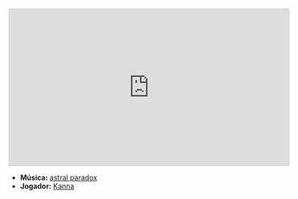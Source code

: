 <iframe width="560" height="315" src="https://www.youtube.com/embed/USKYZwu02kw?si=Emw0CPRXVXDbg4Pz" title="YouTube video player" frameborder="0" allow="accelerometer; autoplay; clipboard-write; encrypted-media; gyroscope; picture-in-picture; web-share" referrerpolicy="strict-origin-when-cross-origin" allowfullscreen></iframe>

- **Música:** [astral paradox](content/Músicas/astral%20paradox.md)
- **Jogador:** [Kanna](content/Jogadores/Kanna.md)